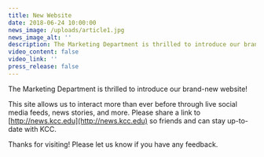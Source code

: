 ```yaml
---
title: New Website
date: 2018-06-24 10:00:00
news_image: /uploads/article1.jpg
news_image_alt: ''
description: The Marketing Department is thrilled to introduce our brand-new website!
video_content: false
video_link: ''
press_release: false
---
```


The Marketing Department is thrilled to introduce our brand-new website!

This site allows us to interact more than ever before through live social media feeds, news stories, and more. Please share a link to [http://news.kcc.edu](http://news.kcc.edu) so friends and can stay up-to-date with KCC.

Thanks for visiting! Please let us know if you have any feedback.
